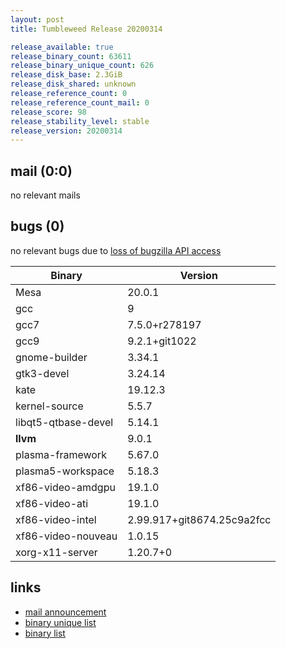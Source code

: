 ```yaml
---
layout: post
title: Tumbleweed Release 20200314

release_available: true
release_binary_count: 63611
release_binary_unique_count: 626
release_disk_base: 2.3GiB
release_disk_shared: unknown
release_reference_count: 0
release_reference_count_mail: 0
release_score: 98
release_stability_level: stable
release_version: 20200314
---
```


## mail (0:0)

no relevant mails

## bugs (0)

<!--more-->

no relevant bugs due to [loss of bugzilla API access](https://bugzilla.opensuse.org/show_bug.cgi?id=1157722)

Binary | Version
--- | ---
Mesa | 20.0.1
gcc | 9
gcc7 | 7.5.0+r278197
gcc9 | 9.2.1+git1022
gnome-builder | 3.34.1
gtk3-devel | 3.24.14
kate | 19.12.3
kernel-source | 5.5.7
libqt5-qtbase-devel | 5.14.1
**llvm** | 9.0.1
plasma-framework | 5.67.0
plasma5-workspace | 5.18.3
xf86-video-amdgpu | 19.1.0
xf86-video-ati | 19.1.0
xf86-video-intel | 2.99.917+git8674.25c9a2fcc
xf86-video-nouveau | 1.0.15
xorg-x11-server | 1.20.7+0

## links

- [mail announcement](https://lists.opensuse.org/opensuse-factory/2020-03/msg00175.html)
- [binary unique list](http://download.opensuse.org/history/20200314/rpm.unique.list)
- [binary list](http://download.opensuse.org/history/20200314/rpm.list)
